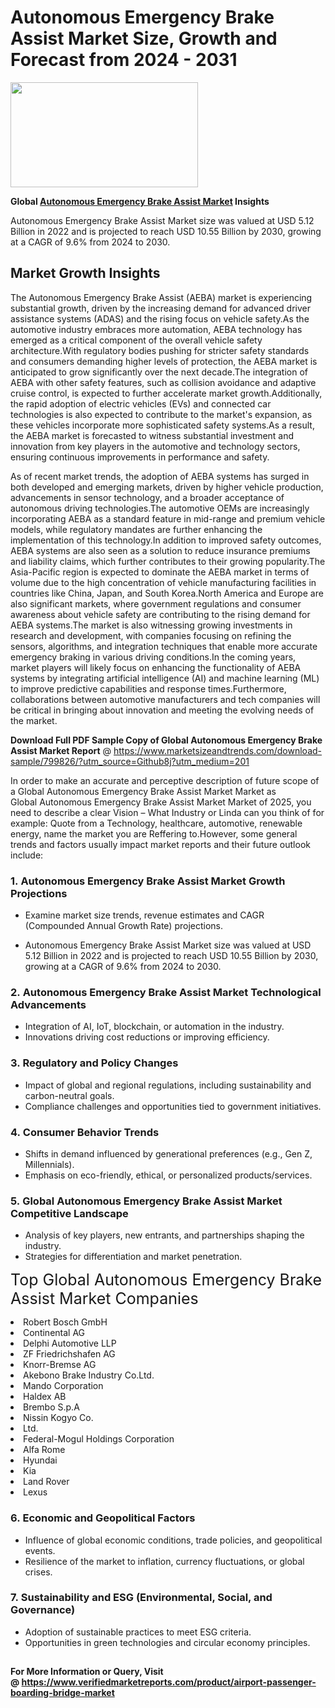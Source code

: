 <H1>Autonomous Emergency Brake Assist Market Size, Growth and Forecast from 2024 - 2031</H1><img class="aligncenter size-medium wp-image-584254" src="https://thirdeyenews.in/wp-content/uploads/2024/09/Global-Market-Research-300x168.jpeg" alt="" width="300" height="168" /><p><strong>Global&nbsp;<a href="https://www.marketsizeandtrends.com/download-sample/799826/?utm_source=Github8j?utm_medium=201">Autonomous Emergency Brake Assist Market</a> Insights</strong></p><p>Autonomous Emergency Brake Assist Market size was valued at USD 5.12 Billion in 2022 and is projected to reach USD 10.55 Billion by 2030, growing at a CAGR of 9.6% from 2024 to 2030.</p><p><h2>Market Growth Insights</h2> <p>The Autonomous Emergency Brake Assist (AEBA) market is experiencing substantial growth, driven by the increasing demand for advanced driver assistance systems (ADAS) and the rising focus on vehicle safety.As the automotive industry embraces more automation, AEBA technology has emerged as a critical component of the overall vehicle safety architecture.With regulatory bodies pushing for stricter safety standards and consumers demanding higher levels of protection, the AEBA market is anticipated to grow significantly over the next decade.The integration of AEBA with other safety features, such as collision avoidance and adaptive cruise control, is expected to further accelerate market growth.Additionally, the rapid adoption of electric vehicles (EVs) and connected car technologies is also expected to contribute to the market's expansion, as these vehicles incorporate more sophisticated safety systems.As a result, the AEBA market is forecasted to witness substantial investment and innovation from key players in the automotive and technology sectors, ensuring continuous improvements in performance and safety.</p> <p>As of recent market trends, the adoption of AEBA systems has surged in both developed and emerging markets, driven by higher vehicle production, advancements in sensor technology, and a broader acceptance of autonomous driving technologies.The automotive OEMs are increasingly incorporating AEBA as a standard feature in mid-range and premium vehicle models, while regulatory mandates are further enhancing the implementation of this technology.In addition to improved safety outcomes, AEBA systems are also seen as a solution to reduce insurance premiums and liability claims, which further contributes to their growing popularity.The Asia-Pacific region is expected to dominate the AEBA market in terms of volume due to the high concentration of vehicle manufacturing facilities in countries like China, Japan, and South Korea.North America and Europe are also significant markets, where government regulations and consumer awareness about vehicle safety are contributing to the rising demand for AEBA systems.The market is also witnessing growing investments in research and development, with companies focusing on refining the sensors, algorithms, and integration techniques that enable more accurate emergency braking in various driving conditions.In the coming years, market players will likely focus on enhancing the functionality of AEBA systems by integrating artificial intelligence (AI) and machine learning (ML) to improve predictive capabilities and response times.Furthermore, collaborations between automotive manufacturers and tech companies will be critical in bringing about innovation and meeting the evolving needs of the market.</p> <p><span class=""><strong>Download Full PDF Sample Copy of Global Autonomous Emergency Brake Assist Market Report</strong> @ <a href="https://www.marketsizeandtrends.com/download-sample/799826/?utm_source=Github8j?utm_medium=201" target="_blank">https://www.marketsizeandtrends.com/download-sample/799826/?utm_source=Github8j?utm_medium=201</a></span></p><p>In order to make an accurate and perceptive description of future scope of a Global&nbsp;Autonomous Emergency Brake Assist Market Market as Global&nbsp;Autonomous Emergency Brake Assist Market Market of 2025, you need to describe a clear Vision &ndash; What Industry or Linda can you think of for example: Quote from a Technology, healthcare, automotive, renewable energy, name the market you are Reffering to.However, some general trends and factors usually impact market reports and their future outlook include:</p><h3>1.&nbsp;<strong>Autonomous Emergency Brake Assist Market Growth Projections</strong></h3><ul><li>Examine market size trends, revenue estimates and CAGR (Compounded Annual Growth Rate) projections.</li><li><p>Autonomous Emergency Brake Assist Market size was valued at USD 5.12 Billion in 2022 and is projected to reach USD 10.55 Billion by 2030, growing at a CAGR of 9.6% from 2024 to 2030.</p></li></ul><h3>2.&nbsp;<strong>Autonomous Emergency Brake Assist Market Technological Advancements</strong></h3><ul><li>Integration of AI, IoT, blockchain, or automation in the industry.</li><li>Innovations driving cost reductions or improving efficiency.</li></ul><h3>3.&nbsp;<strong>Regulatory and Policy Changes</strong></h3><ul><li>Impact of global and regional regulations, including sustainability and carbon-neutral goals.</li><li>Compliance challenges and opportunities tied to government initiatives.</li></ul><h3>4.&nbsp;<strong>Consumer Behavior Trends</strong></h3><ul><li>Shifts in demand influenced by generational preferences (e.g., Gen Z, Millennials).</li><li>Emphasis on eco-friendly, ethical, or personalized products/services.</li></ul><h3>5.&nbsp;<strong>Global Autonomous Emergency Brake Assist Market Competitive Landscape</strong></h3><ul><li>Analysis of key players, new entrants, and partnerships shaping the industry.</li><li>Strategies for differentiation and market penetration.</li></ul><p data-pm-slice="1 1 []"><span style="color: inherit; font-family: inherit; font-size: 25px;">Top Global Autonomous Emergency Brake Assist Market Companies</span></p><div class="" data-test-id=""><p><li>Robert Bosch GmbH</li><li> Continental AG</li><li> Delphi Automotive LLP</li><li> ZF Friedrichshafen AG</li><li> Knorr-Bremse AG</li><li> Akebono Brake Industry Co.Ltd.</li><li> Mando Corporation</li><li> Haldex AB</li><li> Brembo S.p.A</li><li> Nissin Kogyo Co.</li><li> Ltd.</li><li> Federal-Mogul Holdings Corporation</li><li> Alfa Rome</li><li> Hyundai</li><li> Kia</li><li> Land Rover</li><li> Lexus</li></p></div><h3>6.&nbsp;<strong>Economic and Geopolitical Factors</strong></h3><ul><li>Influence of global economic conditions, trade policies, and geopolitical events.</li><li>Resilience of the market to inflation, currency fluctuations, or global crises.</li></ul><h3>7.&nbsp;<strong>Sustainability and ESG (Environmental, Social, and Governance)</strong></h3><ul><li>Adoption of sustainable practices to meet ESG criteria.</li><li>Opportunities in green technologies and circular economy principles.</li></ul><h2><strong style="font-size: 14px;">For More Information or Query, Visit @&nbsp;</strong><a style="background-color: #ffffff; font-size: 14px;" href="https://www.marketsizeandtrends.com/report/autonomous-emergency-brake-assist-market/" target="_blank">https://www.verifiedmarketreports.com/product/airport-passenger-boarding-bridge-market</a></h2>